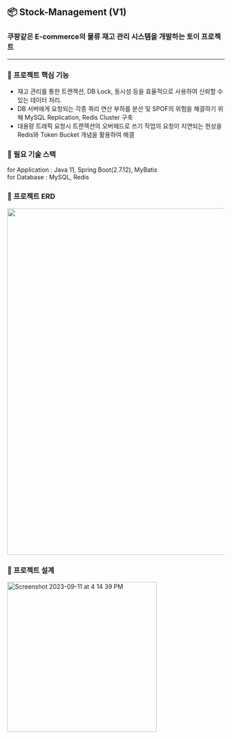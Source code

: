 ## 📦 Stock-Management (V1)

### 쿠팡같은 E-commerce의 물류 재고 관리 시스템을 개발하는 토이 프로젝트

---

### 🌱 프로젝트 핵심 기능

- 재고 관리를 통한 트랜젝션, DB Lock, 동시성 등을 효율적으로 사용하여 신뢰할 수 있는 데이터 처리.
- DB 서버에게 요청되는 각종 쿼리 연산 부하를 분산 및 SPOF의 위험을 해결하기 위해 MySQL Replication, Redis Cluster 구축
- 대용량 트래픽 요청시 트랜잭션의 오버헤드로 쓰기 작업의 요청이 지연되는 현상을 Redis와 Token Bucket 개념을 활용하여 해결

### 🌱 필요 기술 스택

for Application : Java 11, Spring Boot(2.7.12), MyBatis
<br />
for Database : MySQL, Redis

### 🌱 프로젝트 ERD

<img src="https://github.com/syeon2/Stock-management/assets/71717303/98b6d05a-3c30-41ed-ab53-64f63c394394" width="800" />

### 🌱 프로젝트 설계
<img width="346" alt="Screenshot 2023-09-11 at 4 14 39 PM" src="https://github.com/syeon2/Stock-management/assets/71717303/cc5801cb-c2d9-467c-8107-8dd1433e159e" width="800">
